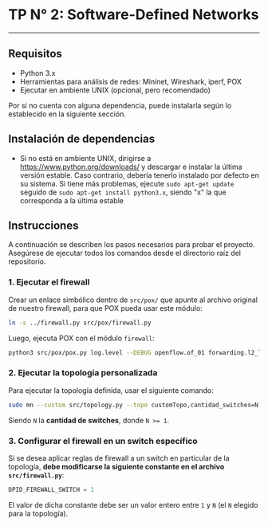 # TP N° 2: Software-Defined Networks
---
## Requisitos
- Python 3.x
- Herramientas para análisis de redes: Mininet, Wireshark, iperf, POX
- Ejecutar en ambiente UNIX (opcional, pero recomendado)

Por si no cuenta con alguna dependencia, puede instalarla según lo establecido en la siguiente sección.

## Instalación de dependencias

- Si no está en ambiente UNIX, dirigirse a https://www.python.org/downloads/ y descargar e instalar la última versión estable. Caso contrario, debería tenerlo instalado por defecto en su sistema. Si tiene más problemas, ejecute `sudo apt-get update` seguido de `sudo apt-get install python3.x`, siendo "x" la que corresponda a la última estable

## Instrucciones

A continuación se describen los pasos necesarios para probar el proyecto.
Asegúrese de ejecutar todos los comandos desde el directorio raíz del repositorio.

### 1. Ejecutar el firewall

Crear un enlace simbólico dentro de `src/pox/` que apunte al archivo original de nuestro firewall, para que POX pueda usar este módulo:

```bash
ln -s ../firewall.py src/pox/firewall.py
```

Luego, ejecuta POX con el módulo `firewall`:

```bash
python3 src/pox/pox.py log.level --DEBUG openflow.of_01 forwarding.l2_learning firewall
```

### 2. Ejecutar la topología personalizada

Para ejecutar la topología definida, usar el siguiente comando:

```bash
sudo mn --custom src/topology.py --topo customTopo,cantidad_switches=N --controller=remote --mac --arp --switch ovsk
```

Siendo `N` la **cantidad de switches**, donde `N >= 1`.

### 3. Configurar el firewall en un switch específico

Si se desea aplicar reglas de firewall a un switch en particular de la topología, **debe modificarse la siguiente constante en el archivo `src/firewall.py`**:

```python
DPID_FIREWALL_SWITCH = 1
```

El valor de dicha constante debe ser un valor entero entre `1` y `N` (el `N` elegido para la topología).
